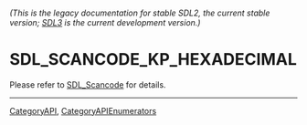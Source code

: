 ###### (This is the legacy documentation for stable SDL2, the current stable version; [SDL3](https://wiki.libsdl.org/SDL3/) is the current development version.)
# SDL_SCANCODE_KP_HEXADECIMAL

Please refer to [SDL_Scancode](SDL_Scancode) for details.

----
[CategoryAPI](CategoryAPI), [CategoryAPIEnumerators](CategoryAPIEnumerators)

